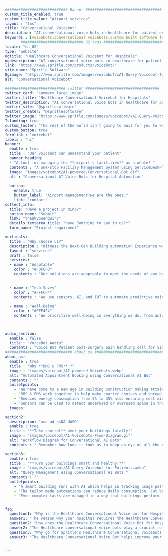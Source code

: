 ```yaml
---
############################ Banner ##################################
custom_title_enabled: true
custom_title_value: "Airport services"
layout : "fms"
title: "Conversational Voicebot"
description: "AI conversational voice bots in healthcare for patient engagement. Voice assistance in hospitals to help doctors save time and improvise the patient experience."
keywords : [voicebots,conversational voicebots,custom built software for healthcare,voice assistance,healthcare conversational voicebots for hospitals]
       ############################ OG tags #################################
locale: "en_US"
type: "website"
ogtitle: "Healthcare Conversational Voicebot for Hospitals" 
ogdescription: "AI conversational voice bots in healthcare for patient engagement. Voice assistance in hospitals to help doctors save time and improvise the patient experience."   
link: "https://www.spritle.com/products/voicebot/"
site_name: "Spritle Software"
Ogimage: "https://www.spritle.com/images/voicebot/xAI-Query-Voicebot-for-Patients.png.pagespeed.ic._Eo2HDj5Em.webp" 
alt: "Conversational Voicebot" 

########################### Twitter #################################
twitter_card: "summary_large_image"
twitter_title: "Healthcare Conversational Voicebot for Hospitals"  
twitter_description: "AI conversational voice bots in healthcare for patient engagement. Voice assistance in hospitals to help doctors save time and improvise the patient experience."
twitter_site: "@spritlesoftware"
twitter_creater: "@spritlesoftware"
twitter_image: "https://www.spritle.com/images/voicebot/xAI-Query-Voicebot-for-Patients.png.pagespeed.ic._Eo2HDj5Em.webp" 
Islanding: true
custom_footer: "The rest of the world isn’t going to wait for you to keep up with the **ever-evolving future** so what’s stopping you?"
custom_button: true
formlink : "voicebot"
labels : "hi"
banner:
  enable : true
  title : "Our voicebot can understand your patient"
  banner_heading:
  - "A tool for managing the **airport's facilities** as a whole! "
  contents : "A one-stop Facility Management System using ServiceDeskPlus designed to improve passengers’ overall experience at Airports. Integrating ManageEngine's SDP with your in-house system to create a powerful Airport Maintenance System."
  image: "images/voicebot/AI-powered-Conversational-Bot.gif"
  alt : "Conversational AI Voice Bots for Hospital Automation"
   
  button:
    enable: true
    button_label: "Airport management?we are the ones."
    link: "contact"
collect_info:
  title: "Have a project in mind?"
  button_name: "Submit"
  link: "thankyouenquiry"
  details_textarea_title: "Have Somthing to say to us?*"
  form_name: "Project requirment"

verticals:
  title : "Why choose us?"
  description : "Witness the Next-Gen Building automation Experience with us."
  layout : "services"
  draft : false
  services:
  - name : "Adaptable"
    color : "#F3FCFD"
    contents : "Our solutions are adaptable to meet the needs of any building, from complex to light solutions."
    

  - name : "Tech Savvy"
    color : "#FFFCF4"
    contents : "We use sensors, AI, and IOT to automate predictive maintenance systems, making it easier to identify and solve problems."
    
  - name : "Well-Being"
    color : "#FFF4F4"
    contents : "We prioritize well-being in everything we do, from automating maintenance to smart controls."
 


audio_section:
  enable : false
  title : "VoiceBot Audio"
  contents : "Voice Bot Patient post-surgery pain handling call for Singapore Eye Hospital"
############################## about us ################################
about_us:
  enable : true
  title : "Why **BMS & FMS** ?" 
  image : "images/voicebot/AI-powered-Voicebots.webp"
  alt: "Automated Appointment Booking using Conversational AI Bot"
  contents : ""
  bulletpoints:
    - "We have come to a new age in building construction making attainable services more than the occupants need."
    - "BMS & FMS work together to help make smarter choices and shrewd decisions while enhancing safety, productivity and comfort for occupants." 
    - "Reduces energy consumption from 5% to 35% also ensuring cost minimization evidently."
    - "Sensors can be used to detect underused or overused space in the building, making it easier to manage."
  images:

section2:
  description: "asd ad asDA dASD"
  enable : true
  title : "**Take control** over your buildings totally!"
  image : "images/voicebot/AI-Voicebots-Flow-Diagram.gif"
  alt: "Workflow Diagram for Conversational AI Bots"
  contents : " Remember how long it took us to keep an eye on all the operations of a building? But here we are now with Building Management System<br/><br/>Our extensive field devices and software help customize your Building with all the features a smart building requires<br/><br/>Smart buildings need smart controls. We help the flow with Facility Management System."

section3:
  enable : true
  title : "**Turn your buildings smart and healthy!**"
  image : "images/voicebot/AI-Query-Voicebot-for-Patients.webp"
  alt: "Query Management using Conversational AI Bots "
  contents : ""
  bulletpoints:
    - "A smart building runs with AI which helps in tracking usage patterns and alerts when abnormality is deducted."
    - "The tailor made automations can reduce daily consumption, cut back on unintended waste and save cost."
    - "Even complex tasks are managed in a way that buildings perform more efficiently and environment friendly."


faq:
  question1: "Why is the Healthcare Conversational Voice bot for Hospitals needed?"
  answer1: "The reason why your hospital requires the Healthcare Conversational Voice bot is due to the simple task of reducing the burden of the nurses by dealing with calls & appointments by making the handling of patients even smoother. "
  question2: "How does the Healthcare Conversational Voice Bot for Hospitals handle the patients? "
  answer2: "The Healthcare conversational voice bots play a crucial role in patient management by making follow-up calls, pre, and post-surgery calls, check-up calls, and appointment calls. This greatly helps to reduce the stress on the medical staffs and improves remote monitoring."
  question3: "Why go for Spritle's Healthcare Conversational Voicebots for Hospitals?"
  answer3: "The Healthcare Conversational Voice Bot helps improve your hospital experience by automating the manual calling process, with seamless implementation of the bot into your existing system. You can reduce a significant percentage in your overall expense spent over manual support. Also, the patient's queries can be handled smoothly without causing any trouble for both the parties."


---
```

 